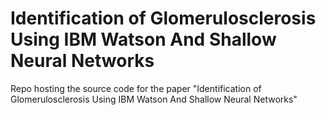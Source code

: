 # Identification of Glomerulosclerosis Using IBM Watson And Shallow Neural Networks
Repo hosting the source code for the paper "Identification of Glomerulosclerosis Using IBM Watson And Shallow Neural Networks"
